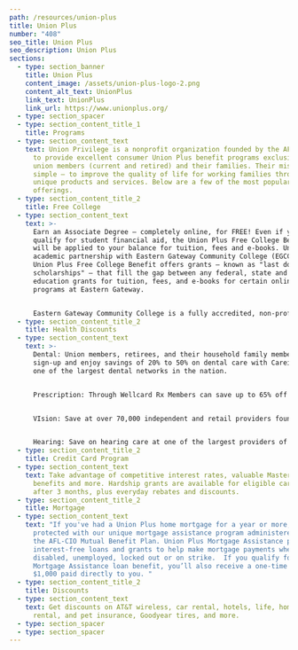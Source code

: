```yaml
---
path: /resources/union-plus
title: Union Plus
number: "408"
seo_title: Union Plus
seo_description: Union Plus
sections:
  - type: section_banner
    title: Union Plus
    content_image: /assets/union-plus-logo-2.png
    content_alt_text: UnionPlus
    link_text: UnionPlus
    link_url: https://www.unionplus.org/
  - type: section_spacer
  - type: section_content_title_1
    title: Programs
  - type: section_content_text
    text: Union Privilege is a nonprofit organization founded by the AFL-CIO in 1986
      to provide excellent consumer Union Plus benefit programs exclusively to
      union members (current and retired) and their families. Their mission is
      simple — to improve the quality of life for working families through
      unique products and services. Below are a few of the most popular
      offerings.
  - type: section_content_title_2
    title: Free College
  - type: section_content_text
    text: >-
      Earn an Associate Degree — completely online, for FREE! Even if you don’t
      qualify for student financial aid, the Union Plus Free College Benefit
      will be applied to your balance for tuition, fees and e-books. Under an
      academic partnership with Eastern Gateway Community College (EGCC), the
      Union Plus Free College Benefit offers grants — known as "last dollar
      scholarships" — that fill the gap between any federal, state and employer
      education grants for tuition, fees, and e-books for certain online
      programs at Eastern Gateway.


      Eastern Gateway Community College is a fully accredited, non-profit public institution that is part of the University System of Ohio. Students can enroll in the distance learning program from anywhere in the U.S. The program offers ten associate degrees and two certificate programs. Credits can be transferred to a four-year college. Classes Begin Every 8 Weeks.
  - type: section_content_title_2
    title: Health Discounts
  - type: section_content_text
    text: >-
      Dental: Union members, retirees, and their household family members can
      sign-up and enjoy savings of 20% to 50% on dental care with Careington,
      one of the largest dental networks in the nation.


      Prescription: Through Wellcard Rx Members can save up to 65% off the retail price on brand name and generic drugs. Savings are available at over 59,000 participating pharmacies nationwide.


      VIsion: Save at over 70,000 independent and retail providers found on the EyeMed Advantage Network – a network of independent providers and national retail chains including LensCrafters, Pearle Vision, and Target.


      Hearing: Save on hearing care at one of the largest providers of hearing health care benefits in the U.S. Members get access to discounts on hearing care services and products at over 3,800 locations nationwide.
  - type: section_content_title_2
    title: Credit Card Program
  - type: section_content_text
    text: Take advantage of competitive interest rates, valuable Mastercard®
      benefits and more. Hardship grants are available for eligible cardholders
      after 3 months, plus everyday rebates and discounts.
  - type: section_content_title_2
    title: Mortgage
  - type: section_content_text
    text: "If you've had a Union Plus home mortgage for a year or more, you're
      protected with our unique mortgage assistance program administered through
      the AFL-CIO Mutual Benefit Plan. Union Plus Mortgage Assistance provides
      interest-free loans and grants to help make mortgage payments when you're
      disabled, unemployed, locked out or on strike.  If you qualify for the
      Mortgage Assistance loan benefit, you’ll also receive a one-time grant of
      $1,000 paid directly to you. "
  - type: section_content_title_2
    title: Discounts
  - type: section_content_text
    text: Get discounts on AT&T wireless, car rental, hotels, life, homeowners,
      rental, and pet insurance, Goodyear tires, and more.
  - type: section_spacer
  - type: section_spacer
---
```

